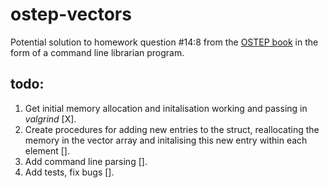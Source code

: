 # ostep-vectors
Potential solution to homework question #14:8 from the [OSTEP book](http://pages.cs.wisc.edu/~remzi/OSTEP/) in the form of a command line librarian program. 

## todo:
1. Get initial memory allocation and initalisation working and passing in _valgrind_ [X].
2. Create procedures for adding new entries to the struct, reallocating the memory in the vector array and initalising this new entry within each element [].
3. Add command line parsing [].
4. Add tests, fix bugs [].
